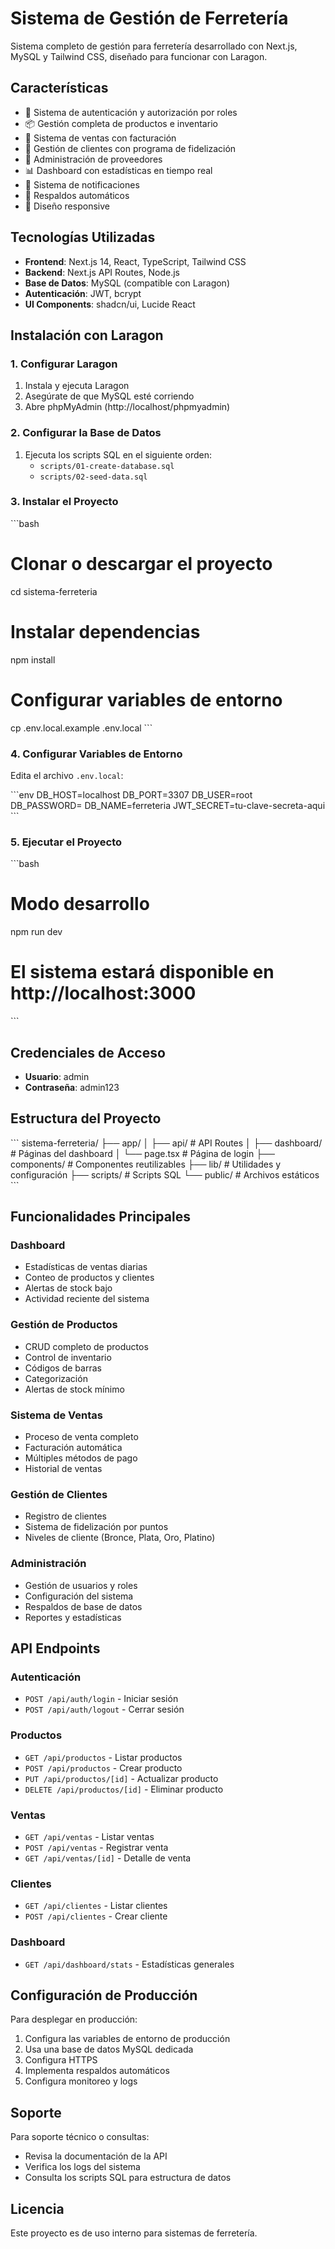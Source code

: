 # Sistema de Gestión de Ferretería

Sistema completo de gestión para ferretería desarrollado con Next.js, MySQL y Tailwind CSS, diseñado para funcionar con Laragon.

## Características

- 🔐 Sistema de autenticación y autorización por roles
- 📦 Gestión completa de productos e inventario
- 🛒 Sistema de ventas con facturación
- 👥 Gestión de clientes con programa de fidelización
- 🏪 Administración de proveedores
- 📊 Dashboard con estadísticas en tiempo real
- 🔔 Sistema de notificaciones
- 💾 Respaldos automáticos
- 📱 Diseño responsive

## Tecnologías Utilizadas

- **Frontend**: Next.js 14, React, TypeScript, Tailwind CSS
- **Backend**: Next.js API Routes, Node.js
- **Base de Datos**: MySQL (compatible con Laragon)
- **Autenticación**: JWT, bcrypt
- **UI Components**: shadcn/ui, Lucide React

## Instalación con Laragon

### 1. Configurar Laragon

1. Instala y ejecuta Laragon
2. Asegúrate de que MySQL esté corriendo
3. Abre phpMyAdmin (http://localhost/phpmyadmin)

### 2. Configurar la Base de Datos

1. Ejecuta los scripts SQL en el siguiente orden:
   - `scripts/01-create-database.sql`
   - `scripts/02-seed-data.sql`

### 3. Instalar el Proyecto

\`\`\`bash
# Clonar o descargar el proyecto
cd sistema-ferreteria

# Instalar dependencias
npm install

# Configurar variables de entorno
cp .env.local.example .env.local
\`\`\`

### 4. Configurar Variables de Entorno

Edita el archivo `.env.local`:

\`\`\`env
DB_HOST=localhost
DB_PORT=3307
DB_USER=root
DB_PASSWORD=
DB_NAME=ferreteria
JWT_SECRET=tu-clave-secreta-aqui
\`\`\`

### 5. Ejecutar el Proyecto

\`\`\`bash
# Modo desarrollo
npm run dev

# El sistema estará disponible en http://localhost:3000
\`\`\`

## Credenciales de Acceso

- **Usuario**: admin
- **Contraseña**: admin123

## Estructura del Proyecto

\`\`\`
sistema-ferreteria/
├── app/
│   ├── api/                 # API Routes
│   ├── dashboard/           # Páginas del dashboard
│   └── page.tsx            # Página de login
├── components/             # Componentes reutilizables
├── lib/                   # Utilidades y configuración
├── scripts/               # Scripts SQL
└── public/               # Archivos estáticos
\`\`\`

## Funcionalidades Principales

### Dashboard
- Estadísticas de ventas diarias
- Conteo de productos y clientes
- Alertas de stock bajo
- Actividad reciente del sistema

### Gestión de Productos
- CRUD completo de productos
- Control de inventario
- Códigos de barras
- Categorización
- Alertas de stock mínimo

### Sistema de Ventas
- Proceso de venta completo
- Facturación automática
- Múltiples métodos de pago
- Historial de ventas

### Gestión de Clientes
- Registro de clientes
- Sistema de fidelización por puntos
- Niveles de cliente (Bronce, Plata, Oro, Platino)

### Administración
- Gestión de usuarios y roles
- Configuración del sistema
- Respaldos de base de datos
- Reportes y estadísticas

## API Endpoints

### Autenticación
- `POST /api/auth/login` - Iniciar sesión
- `POST /api/auth/logout` - Cerrar sesión

### Productos
- `GET /api/productos` - Listar productos
- `POST /api/productos` - Crear producto
- `PUT /api/productos/[id]` - Actualizar producto
- `DELETE /api/productos/[id]` - Eliminar producto

### Ventas
- `GET /api/ventas` - Listar ventas
- `POST /api/ventas` - Registrar venta
- `GET /api/ventas/[id]` - Detalle de venta

### Clientes
- `GET /api/clientes` - Listar clientes
- `POST /api/clientes` - Crear cliente

### Dashboard
- `GET /api/dashboard/stats` - Estadísticas generales

## Configuración de Producción

Para desplegar en producción:

1. Configura las variables de entorno de producción
2. Usa una base de datos MySQL dedicada
3. Configura HTTPS
4. Implementa respaldos automáticos
5. Configura monitoreo y logs

## Soporte

Para soporte técnico o consultas:
- Revisa la documentación de la API
- Verifica los logs del sistema
- Consulta los scripts SQL para estructura de datos

## Licencia

Este proyecto es de uso interno para sistemas de ferretería.
